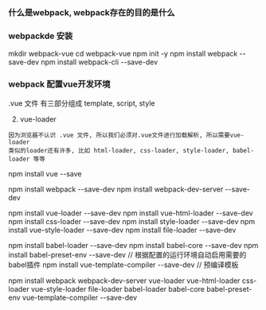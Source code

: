 ### 什么是webpack, webpack存在的目的是什么

### webpackde 安装
mkdir webpack-vue
cd webpack-vue
npm init -y
npm install webpack --save-dev
npm install webpack-cli --save-dev



### webpack 配置vue开发环境

.vue 文件 有三部分组成 template, script, style
<template>
  html code
</template>

<script>
  js code
</script>

<style>
  css code
</style>

2. vue-loader
```
因为浏览器不认识 .vue 文件, 所以我们必须对.vue文件进行加载解析, 所以需要vue-loader
类似的loader还有许多, 比如 html-loader, css-loader, style-loader, babel-loader 等等
```

npm install vue --save

npm install webpack --save-dev
npm install webpack-dev-server --save-dev

npm install vue-loader --save-dev
npm install vue-html-loader --save-dev
npm install css-loader --save-dev
npm install style-loader --save-dev
npm install vue-style-loader --save-dev
npm install file-loader --save-dev

npm install babel-loader --save-dev
npm install babel-core --save-dev
npm install babel-preset-env --save-dev  // 根据配置的运行环境自动启用需要的babel插件
npm install vue-template-compiler --save-dev   // 预编译模板

npm install webpack webpack-dev-server vue-loader vue-html-loader css-loader vue-style-loader file-loader babel-loader babel-core babel-preset-env vue-template-compiler --save-dev

